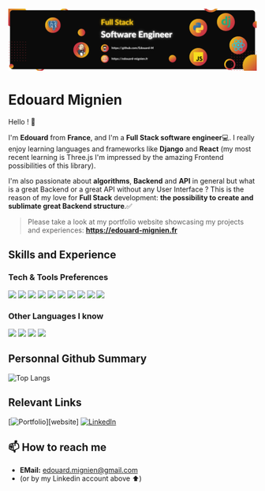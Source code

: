 ![Fullstack Developer](images/banner.png)

# Edouard Mignien
Hello ! 👋

I'm **Edouard** from **France**, and I'm a **Full Stack software engineer**💻. I really enjoy learning languages and frameworks like **Django** and **React** (my most recent learning is Three.js I'm impressed by the amazing Frontend possibilities of this library). 

I'm also passionate about **algorithms**, **Backend** and **API** in general but what is a great Backend or a great API without any User Interface ? This is the reason of my love for **Full Stack** development: **the possibility to create and sublimate great Backend structure**.✅ 

> Please take a look at my portfolio website showcasing my projects and experiences: **https://edouard-mignien.fr**

## Skills and Experience
### Tech & Tools Preferences

<img src="https://img.shields.io/badge/-Python-0879B9?style=flat&logo=python&logoColor=ffffff"> <img src="https://img.shields.io/badge/-Django-003C2A?style=flat&logo=django&logoColor=ffffff">
<img src = "https://img.shields.io/badge/-HTML5-E34F26?style=flat&logo=html5&logoColor=white"> <img src = "https://img.shields.io/badge/-CSS3-1572B6?style=flat&logo=css3&logoColor=white">
<img src="https://img.shields.io/badge/-JavaScript-eed718?style=flat&logo=javascript&logoColor=ffffff"> <img src="https://img.shields.io/badge/-React-000000?style=flat&logo=react&logoColor=00c8ff">
<img src="https://img.shields.io/badge/-MySQL-F29111?style=flat&logo=mysql&logoColor=FFFFFF"> <img src="https://img.shields.io/badge/-PostgreSQL-31648C?style=flat&logo=postgresql&logoColor=FFFFFF">
<img src="http://img.shields.io/badge/-Github-000000?style=flat&logo=github&logoColor=FFFFFF">
<img src="http://img.shields.io/badge/-VS%20Code-007ACC?style=flat&logo=visual%20studio%20code&logoColor=white">

### Other Languages I know
<img src="https://img.shields.io/badge/-C%20&%20C++-659ad2?style=flat&logo=c%2B%2B&logoColor=ffffff"> <img src="http://img.shields.io/badge/-Java-F89820?style=flat&logo=java&logoColor=white"> <img src="http://img.shields.io/badge/-VHDL-000000?style=flat&logo=vhdl&logoColor=white"> <img src="http://img.shields.io/badge/-Assembly-24324A?style=flat&logo=assembly&logoColor=white"> 

## Personnal Github Summary
![Top Langs](https://github-readme-stats.vercel.app/api/top-langs/?username=Edouard-M&langs_count=6&hide_progress=true&hide=nothing&theme=dark&text_color=FFFFFF)
<!-- https://github.com/anuraghazra/github-readme-stats -->

## Relevant Links

[![Portfolio](http://img.shields.io/badge/-Portfolio%20Website-000000?)][website]
[![LinkedIn](http://img.shields.io/badge/-LinkedIn-0077B5?style=flat&logo=linkedIn&logoColor=white)][linkedin]

[website]: https://www.edouardmignien.com/
[linkedin]: https://www.linkedin.com/in/edouard-mignien/

## 📫 How to reach me
*  **EMail:** edouard.mignien@gmail.com
*  (or by my Linkedin account above ⬆️)
